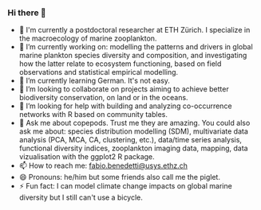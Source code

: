 ### Hi there 👋

 - 🔭 I'm currently a postdoctoral researcher at ETH Zürich. I specialize in the macroecology of marine zooplankton. 
 - 🔭 I’m currently working on: modelling the patterns and drivers in global marine plankton species diversity and composition, and investigating how the latter relate to ecosystem functioning, based on field observations and statistical empirical modelling.
 - 🌱 I’m currently learning German. It's not easy.
 - 👯 I’m looking to collaborate on projects aiming to achieve better biodiversity conservation, on land or in the oceans.
 - 🤔 I’m looking for help with building and analyzing co-occurrence networks with R based on community tables.
 - 💬 Ask me about copepods. Trust me they are amazing. You could also ask me about: species distribution modelling (SDM), multivariate data analysis (PCA, MCA, CA, clustering, etc.), data/time series analysis, functional diversity indices, zooplankton imaging data, mapping, data vizualisation with the ggplot2 R package.
 - 📫 How to reach me: fabio.benedetti@usys.ethz.ch 
 - 😄 Pronouns: he/him but some friends also call me the piglet.
 - ⚡ Fun fact: I can model climate change impacts on global marine diversity but I still can't use a bicycle.
